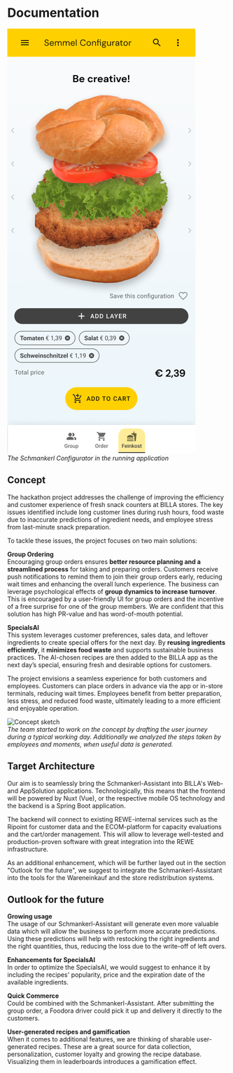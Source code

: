 # Documentation

![Application](assets/images/user-journey/10.png)\
_The Schmankerl Configurator in the running application_

## Concept

The hackathon project addresses the challenge of improving the efficiency and customer experience of fresh snack counters at BILLA stores. The key issues identified include long customer lines during rush hours, food waste due to inaccurate predictions of ingredient needs, and employee stress from last-minute snack preparation.

To tackle these issues, the project focuses on two main solutions:

**Group Ordering**\
Encouraging group orders ensures **better resource planning and a streamlined process** for taking and preparing orders. Customers receive push notifications to remind them to join their group orders early, reducing wait times and enhancing the overall lunch experience. The business can leverage psychological effects of **group dynamics to increase turnover**. This is encouraged by a user-friendly UI for group orders and the incentive of a free surprise for one of the group members. We are confident that this solution has high PR-value and has word-of-mouth potential.

**SpecialsAI**\
This system leverages customer preferences, sales data, and leftover ingredients to create special offers for the next day. By **reusing ingredients efficiently**, it **minimizes food waste** and supports sustainable business practices. The AI-chosen recipes are then added to the BILLA app as the next day’s special, ensuring fresh and desirable options for customers.

The project envisions a seamless experience for both customers and employees. Customers can place orders in advance via the app or in-store terminals, reducing wait times. Employees benefit from better preparation, less stress, and reduced food waste, ultimately leading to a more efficient and enjoyable operation.

![Concept sketch](./concept.jpeg)\
_The team started to work on the concept by drafting the user journey during a typical working day. Additionally we analyzed the steps taken by employees and moments, when useful data is generated._

## Target Architecture

Our aim is to seamlessly bring the Schmankerl-Assistant into BILLA's Web- and AppSolution applications. Technologically, this means that the frontend will be powered by Nuxt (Vue), or the respective mobile OS technology and the backend is a Spring Boot application.

The backend will connect to existing REWE-internal services such as the Ripoint for customer data and the ECOM-platform for capacity evaluations and the cart/order management. This will allow to leverage well-tested and production-proven software with great integration into the REWE infrastructure.

As an additional enhancement, which will be further layed out in the section "Outlook for the future", we suggest to integrate the Schmankerl-Assistant into the tools for the Wareneinkauf and the store redistribution systems.

## Outlook for the future

**Growing usage**\
The usage of our Schmankerl-Assistant will generate even more valuable data which will allow the business to perform more accurate predictions. Using these predictions will help with restocking the right ingredients and the right quantities, thus, reducing the loss due to the write-off of left overs.

**Enhancements for SpecialsAI**\
In order to optimize the SpecialsAI, we would suggest to enhance it by including the recipes' popularity, price and the expiration date of the available ingredients.

**Quick Commerce**\
Could be combined with the Schmankerl-Assistant. After submitting the group order, a Foodora driver could pick it up and delivery it directly to the customers.

**User-generated recipes and gamification**\
When it comes to additional features, we are thinking of sharable user-generated recipes. These are a great source for data collection, personalization, customer loyalty and growing the recipe database. Visualizing them in leaderboards introduces a gamification effect.
